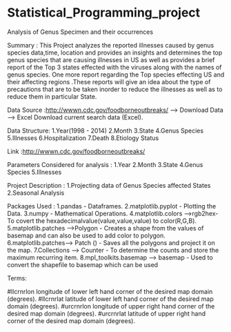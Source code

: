 # Statistical_Programming_project
Analysis of Genus Specimen and their occurrences

Summary :
This Project analyzes the reported illnesses caused by genus species data,time, location and provides an insights and determines the top genus species that are causing illnesses in US as well as provides a brief report of the Top 3 states effected with the viruses along with the names of genus species. 
One more report regarding the Top species effecting US and their affecting regions .These reports will give an idea about the type of precautions that are to be taken inorder to reduce the illnesses as well as to reduce them in particular State.


Data Source :http://wwwn.cdc.gov/foodborneoutbreaks/ --> Download Data --> Excel Download current search data (Excel).


Data Structure:
1.Year(1998 - 2014)
2.Month
3.State
4.Genus Species
5.Illnesses
6.Hospitalization
7.Death
8.Etiology Status

Link :http://wwwn.cdc.gov/foodborneoutbreaks/

Parameters Considered for analysis :
1.Year
2.Month
3.State
4.Genus Species
5.Illnesses

Project Description :
1.Projecting data of Genus Species affected States
2.Seasonal Analysis

Packages Used : 
1.pandas - Dataframes.
2.matplotlib.pyplot - Plotting the Data.
3.numpy - Mathematical Operations.
4.matplotlib.colors -->rgb2hex-To covert the hexadecimalvalue(value,value,value) to color(R,G,B).
5.matplotlib.patches -->Polygon - Creates a shape from the values of basemap and can also be used to add color to polygon.
6.matplotlib.patches--> Patch () - Saves all the polygons and project it on the map.
7.Collections --> Counter - To determine the counts and store the maximum recurring item.
8.mpl_toolkits.basemap --> basemap - Used to convert the shapefile to basemap which can be used


Terms:

#llcrnrlon	longitude of lower left hand corner of the desired map domain (degrees).
#llcrnrlat	latitude of lower left hand corner of the desired map domain (degrees).
#urcrnrlon	longitude of upper right hand corner of the desired map domain (degrees).
#urcrnrlat	latitude of upper right hand corner of the desired map domain (degrees).




